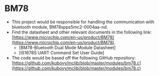 # BM78
* This project would be responsible for handling the communication with bluetooth module, BM78spps5mc2-0004aa-nd.
* Find the datasheet and other relevant documents in the following link: [https://www.microchip.com/en-us/product/BM78](https://www.microchip.com/en-us/product/BM78).
  - [BM78-Bluetooth Dual Mode Module Datasheet]
  - [IS1678S UART Command Set User Guide]
* The code would be based off the following GitHub repository: [https://github.com/kubovy/mclib/blob/master/modules/bm78.c](https://github.com/kubovy/mclib/blob/master/modules/bm78.c)

[1]: https://ww1.microchip.com/downloads/aemDocuments/documents/WSG/ProductDocuments/DataSheets/60001380E.pdf
[2]: https://ww1.microchip.com/downloads/en/DeviceDoc/IS1678S_UARTCommandSet_UserGuide.pdf
